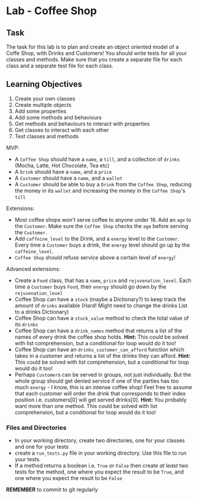 # Lab - Coffee Shop

## Task

The task for this lab is to plan and create an object oriented model of a Coffe Shop, with Drinks and Customers! You should write tests for all your classes and methods. Make sure that you create a separate file for each class and a separate test file for each class.

## Learning Objectives

1. Create your own classes
2. Create multiple objects
3. Add some properties
4. Add some methods and behaviours
5. Get methods and behaviours to interact with properties
6. Get classes to interact with each other
7. Test classes and methods

MVP:

  - A `Coffee Shop` should have a `name`, a `till`, and a collection of `drinks` (Mocha, Latte, Hot Chocolate, Tea etc)
  - A `Drink` should have a `name`, and a `price`
  - A `Customer` should have a `name`, and a `wallet`
  - A `Customer` should be able to buy a `Drink` from the `Coffee Shop`, reducing the money in its `wallet` and increasing the money in the `Coffee Shop`'s `till`

Extensions:

  - Most coffee shops won't serve coffee to anyone under 16. Add an `age` to the `Customer`. Make sure the `Coffee Shop` checks the `age` before serving the `Customer`.
  - Add `caffeine_level` to the Drink, and a `energy` level to the `Customer`. Every time a `Customer` buys a drink, the `energy` level should go up by the `caffeine_level`.
  - `Coffee Shop` should refuse service above a certain level of `energy`!

Advanced extensions:

  - Create a `Food` class, that has a `name`, `price` and `rejuvenation_level`. Each time a `Customer` buys `Food`, their `energy` should go down by the `rejuvenation_level`
  - Coffee Shop can have a `stock` (maybe a Dictionary?) to keep track the amount of `drinks` available (Hard! Might need to change the drinks List to a drinks Dictionary)
  - Coffee Shop can have a `stock_value` method to check the total value of its `drinks`
  - Coffee Shop can have a `drink_names` method that returns a list of the names of every drink the coffee shop holds. **Hint:** This could be solved with list comprehension, but a conditional for loop would do it too!
  - Coffee Shop can have an `drinks_customer_can_afford` function which takes in a customer and returns a list of the drinks they can afford. **Hint:** This could be solved with list comprehension, but a conditional for loop would do it too!
  - Perhaps `Customer`s can be served in groups, not just individually. But the whole group should get denied service if one of the parties has too much `energy` - I know, this is an intense coffee shop! Feel free to assume that each customer will order the drink that corresponds to their index position i.e. customers[0] will get served drinks[0]. **Hint:** You probably want more than one method. This could be solved with list comprehension, but a conditional for loop would do it too!

### Files and Directories

  - In your working directory, create two directories, one for your classes and one for your tests
  - create a `run_tests.py` file in your working directory. Use this file to run your tests.
  - If a method returns a boolean i.e. `True` or `False` then create _at least_ two tests for the method, one where you expect the result to be `True`, and one where you expect the result to be `False`

**REMEMBER** to commit to git regularly